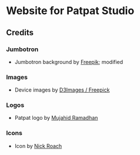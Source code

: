 # Website for Patpat Studio

## Credits

### Jumbotron

+ Jumbotron background by [Freepik](http://www.freepik.com); modified

### Images

+ Device images by [D3Images / Freepick](http://www.freepik.com)

### Logos

+ Patpat logo by [Mujahid Ramadhan](https://www.facebook.com/romdon.well.allways)

### Icons
+ Icon by [Nick Roach](file:///home/wildan/Desktop/if_profle_1055000.svg)
